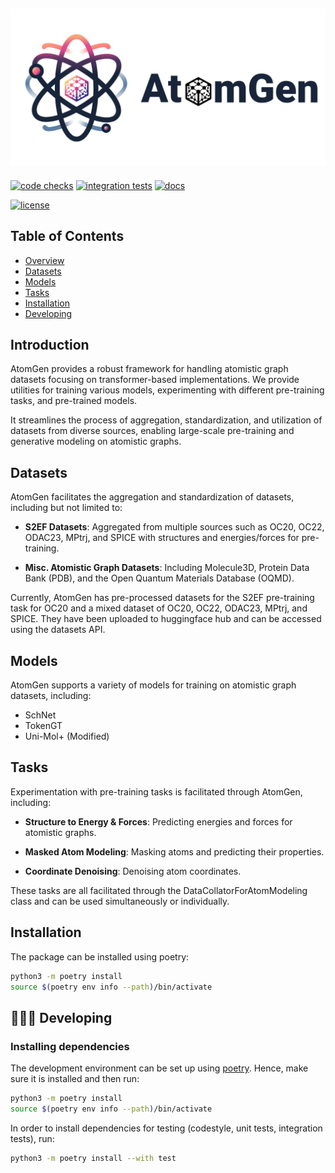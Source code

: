 ![atomgen Logo](https://github.com/VectorInstitute/atomgen/blob/main/docs/source/_static/atomgen_logo_text.png?raw=true)
----------------------------------------------------------------------------------------

[![code checks](https://github.com/VectorInstitute/atomgen/actions/workflows/code_checks.yml/badge.svg)](https://github.com/VectorInstitute/atomgen/actions/workflows/code_checks.yml)
[![integration tests](https://github.com/VectorInstitute/atomgen/actions/workflows/integration_tests.yml/badge.svg)](https://github.com/VectorInstitute/atomgen/actions/workflows/integration_tests.yml)
[![docs](https://github.com/VectorInstitute/atomgen/actions/workflows/docs_deploy.yml/badge.svg)](https://github.com/VectorInstitute/atomgen/actions/workflows/docs_deploy.yml)
<!-- [![codecov](https://codecov.io/gh/VectorInstitute/atomgen/branch/main/graph/badge.svg)](https://codecov.io/gh/VectorInstitute/atomgen) -->
[![license](https://img.shields.io/github/license/VectorInstitute/cyclops.svg)](https://github.com/VectorInstitute/atomgen/blob/main/LICENSE)

## Table of Contents

- [Overview](#overview)
- [Datasets](#datasets)
- [Models](#models)
- [Tasks](#tasks)
- [Installation](#installation)
- [Developing](#developing)

## Introduction

AtomGen provides a robust framework for handling atomistic graph datasets focusing on transformer-based implementations. We provide utilities for training various models, experimenting with different pre-training tasks, and pre-trained models.

It streamlines the process of aggregation, standardization, and utilization of datasets from diverse sources, enabling large-scale pre-training and generative modeling on atomistic graphs.

## Datasets

AtomGen facilitates the aggregation and standardization of datasets, including but not limited to:

  - **S2EF Datasets**: Aggregated from multiple sources such as OC20, OC22, ODAC23, MPtrj, and SPICE with structures and energies/forces for pre-training.

  - **Misc. Atomistic Graph Datasets**: Including Molecule3D, Protein Data Bank (PDB), and the Open Quantum Materials Database (OQMD).

Currently, AtomGen has pre-processed datasets for the S2EF pre-training task for OC20 and a mixed dataset of OC20, OC22, ODAC23, MPtrj, and SPICE. They have been uploaded to huggingface hub and can be accessed using the datasets API.

## Models

AtomGen supports a variety of models for training on atomistic graph datasets, including:

  - SchNet
  - TokenGT
  - Uni-Mol+ (Modified)

## Tasks

Experimentation with pre-training tasks is facilitated through AtomGen, including:

  - **Structure to Energy & Forces**: Predicting energies and forces for atomistic graphs.

  - **Masked Atom Modeling**: Masking atoms and predicting their properties.

  - **Coordinate Denoising**: Denoising atom coordinates.

These tasks are all facilitated through the DataCollatorForAtomModeling class and can be used simultaneously or individually.

## Installation

The package can be installed using poetry:

```bash
python3 -m poetry install
source $(poetry env info --path)/bin/activate
```


## 🧑🏿‍💻 Developing

### Installing dependencies

The development environment can be set up using
[poetry](https://python-poetry.org/docs/#installation). Hence, make sure it is
installed and then run:

```bash
python3 -m poetry install
source $(poetry env info --path)/bin/activate
```

In order to install dependencies for testing (codestyle, unit tests, integration tests),
run:

```bash
python3 -m poetry install --with test
```
